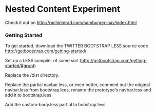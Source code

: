 # Nested Content Experiment

Check it out on http://rachidmrad.com/hamburger-nav/index.html


### Getting Started

To get started, download the TWITTER BOOTSTRAP LESS source code http://getbootstrap.com/getting-started/

Set up a LESS compiler of some sort (http://getbootstrap.com/getting-started/#grunt)

Replace the /dist directory.

Replace the partial navbar.less, or even better, comment out the original navbar.less from bootstrap.lees, rename the prototype's navbar.less and add it to bootstrap.less

Add the custom-body.less partial to boostrap.less 